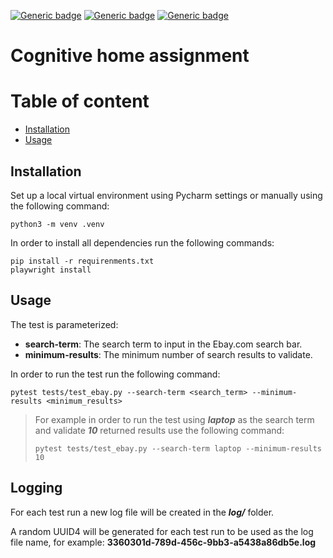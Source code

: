 [![Generic badge](https://img.shields.io/badge/python-3.12-g.svg)](https://shields.io/)
[![Generic badge](https://img.shields.io/badge/pytest-8.2.2-g.svg)](https://shields.io/)
[![Generic badge](https://img.shields.io/badge/playwright-1.45.0-g.svg)](https://shields.io/)

# Cognitive home assignment

# Table of content

- [Installation](#Installation)
- [Usage](#Usage)

## Installation

Set up a local virtual environment using Pycharm settings or manually using the following command:

```python3 -m venv .venv```

In order to install all dependencies run the following commands:

```
pip install -r requirenments.txt
playwright install
``` 

## Usage

The test is parameterized:

- **search-term**: The search term to input in the Ebay.com search bar.
- **minimum-results**: The minimum number of search results to validate.

In order to run the test run the following command:

``
pytest tests/test_ebay.py --search-term <search_term> --minimum-results <minimum_results>
``

> For example in order to run the test using ***laptop*** as the search term and validate ***10*** returned results use
> the following command:
>
>```pytest tests/test_ebay.py --search-term laptop --minimum-results 10```

## Logging

For each test run a new log file will be created in the ***log/*** folder.

A random UUID4 will be generated for each test run to be used as the log file name, for example: **3360301d-789d-456c-9bb3-a5438a86db5e.log**